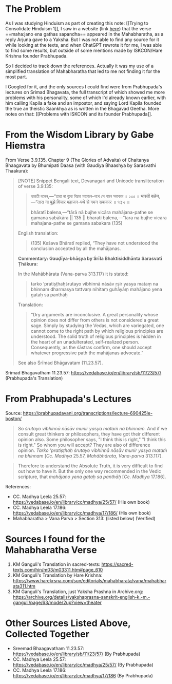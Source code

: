 # The Problem
As I was studying Hinduism as part of creating this note: [[Trying to Consolidate Hinduism 1]], I saw in a website (link [here](https://web.archive.org/web/20210120002556/http://sanatanadhara.com/antakarana/)) that the verse ==maha:jano ena gathas sapandha== appeared in the Mahabharatha, as a reply Arjuna gave to a Yaksha. But I was not able to find any source for it while looking at the texts, and when ChatGPT rewrote it for me, I was able to find some results, but outside of some mentions made by ISKCON/Hare Krishna founder Prabhupada.

So I decided to track down the references. Actually it was my use of a simplified translation of Mahabharatha that led to me not finding it for the most part.

I Googled for it, and the only sources I could find were from Prabhupada's lectures on Srimad Bhagavata, the full transcript of which showed me more problems with his personality, some of which I'd already known earlier, with him calling Kapila a fake and an impostor, and saying Lord Kapila founded the true an theistic Saankhya as is written in the Bhagavad Geetha. More notes on that: [[Problems with ISKCON and its founder Prabhupada]].
# From the Wisdom Library by Gabe Hiemstra

From Verse 3.9.135, Chapter 9 (The Glories of Advaita) of Chaitanya Bhaagavata by Bhumipati Daasa (with Gaudiya Bhaashya by Sarasvathi Thaakura):

> [!NOTE] Snippet
> Bengali text, Devanagari and Unicode transliteration of verse 3.9.135:
> 
> > 
> > ভারতী বলেন,—“তারা না বুঝে বিচার মহাজন-পথে সে গমন সবাকার ॥ ১৩৫ ॥
> > भारती बलेन,—“तारा ना बुझे विचार महाजन-पथे से गमन सबाकार ॥ १३५ ॥
> > 
> > bhāratī balena,—“tārā nā bujhe vicāra mahājana-pathe se gamana sabākāra || 135 ||
> > bharati balena,—“tara na bujhe vicara mahajana-pathe se gamana sabakara (135)
> 
> English translation:
> 
> > (135) Keśava Bhāratī replied, “They have not understood the conclusion accepted by all the mahājanas.
> 
> **Commentary: Gauḍīya-bhāṣya by Śrīla Bhaktisiddhānta Sarasvatī Ṭhākura:**
> 
> In the Mahābhārata (Vana-parva 313.117) it is stated:
> 
> > tarko ‘pratiṣṭhaḥśrutayo vibhinnā nāsāv ṛṣir yasya mataṃ na bhinnam dharmasya tattvaṃ nihitaṃ guhāyāṃ mahājano yena gataḥ sa panthāḥ
> 
> Translation:
> 
> > “Dry arguments are inconclusive. A great personality whose opinion does not differ from others is not considered a great sage. Simply by studying the Vedas, which are variegated, one cannot come to the right path by which religious principles are understood. The solid truth of religious principles is hidden in the heart of an unadulterated, self-realized person. Consequently, as the śāstras confirm, one should accept whatever progressive path the mahājanas advocate.”
> 
> See also Śrīmad Bhāgavatam (11.23.57).

Srimad Bhagavatham 11.23.57: https://vedabase.io/en/library/sb/11/23/57/ (Prabhupada's Translation)
# From Prabhupada's Lectures

Source: https://prabhupadavani.org/transcriptions/lecture-690425le-boston/

> So _śrutayo vibhinnā nāsāv munir yasya mataṁ na bhinnam._ And if we consult great thinkers or philosophers, they have got their different opinion also. Some philosopher says, "I think this is right," "I think this is right." So whom you will accept? They are also of difference opinion. _Tarko 'pratiṣṭhaḥ śrutayo vibhinnā nāsāv munir yasya mataṁ na bhinnam_ [_Cc. Madhya_ 25.57, _Mahābhārata, Vana-parva_ 313.117].

> Therefore to understand the Absolute Truth, it is very difficult to find out how to have it. But the only one way recommended in the Vedic scripture, that _mahājano yena gataḥ sa panthāḥ_ [_Cc. Madhya_ 17.186].

References:
- CC. Madhya Leela 25.57: https://vedabase.io/en/library/cc/madhya/25/57/ (His own book)
- CC. Madhya Leela 17.186: https://vedabase.io/en/library/cc/madhya/17/186/ (His own book)
- Mahabharatha > Vana Parva > Section 313: (listed below) (Verified)
# Sources I found for the Mahabharatha Verse
1. KM Ganguli's Translation in sacred-texts: https://sacred-texts.com/hin/m03/m03311.htm#page_610
2. KM Ganguli's Translation by Hare Krishna: https://www.harekrsna.com/sun/editorials/mahabharata/vana/mahabharata311.htm
3. KM Ganguli's Translation, just Yaksha Prashna in Archive.org: https://archive.org/details/yakshaprasna-sanskrit-english-k.-m.-ganguli/page/63/mode/2up?view=theater
# Other Sources Listed Above, Collected Together
- Sreemad Bhaagavatham 11.23.57: https://vedabase.io/en/library/sb/11/23/57/ (By Prabhupada)
- CC. Madhya Leela 25.57: https://vedabase.io/en/library/cc/madhya/25/57/ (By Prabhupada)
- CC. Madhya Leela 17.186: https://vedabase.io/en/library/cc/madhya/17/186 (By Prabhupada)